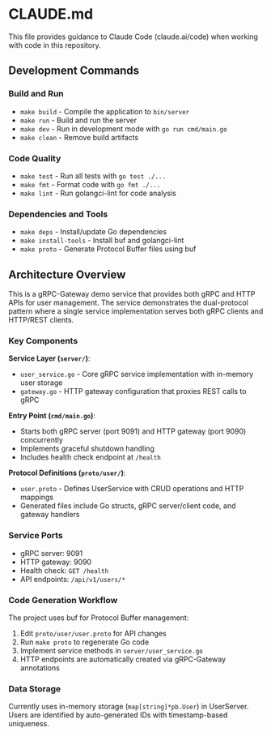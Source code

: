 # CLAUDE.md

This file provides guidance to Claude Code (claude.ai/code) when working with code in this repository.

## Development Commands

### Build and Run
- `make build` - Compile the application to `bin/server`
- `make run` - Build and run the server
- `make dev` - Run in development mode with `go run cmd/main.go`
- `make clean` - Remove build artifacts

### Code Quality
- `make test` - Run all tests with `go test ./...`
- `make fmt` - Format code with `go fmt ./...`
- `make lint` - Run golangci-lint for code analysis

### Dependencies and Tools
- `make deps` - Install/update Go dependencies
- `make install-tools` - Install buf and golangci-lint
- `make proto` - Generate Protocol Buffer files using buf

## Architecture Overview

This is a gRPC-Gateway demo service that provides both gRPC and HTTP APIs for user management. The service demonstrates the dual-protocol pattern where a single service implementation serves both gRPC clients and HTTP/REST clients.

### Key Components

**Service Layer (`server/`)**:
- `user_service.go` - Core gRPC service implementation with in-memory user storage
- `gateway.go` - HTTP gateway configuration that proxies REST calls to gRPC

**Entry Point (`cmd/main.go`)**:
- Starts both gRPC server (port 9091) and HTTP gateway (port 9090) concurrently
- Implements graceful shutdown handling
- Includes health check endpoint at `/health`

**Protocol Definitions (`proto/user/`)**:
- `user.proto` - Defines UserService with CRUD operations and HTTP mappings
- Generated files include Go structs, gRPC server/client code, and gateway handlers

### Service Ports
- gRPC server: 9091
- HTTP gateway: 9090
- Health check: `GET /health`
- API endpoints: `/api/v1/users/*`

### Code Generation Workflow

The project uses buf for Protocol Buffer management:
1. Edit `proto/user/user.proto` for API changes
2. Run `make proto` to regenerate Go code
3. Implement service methods in `server/user_service.go`
4. HTTP endpoints are automatically created via gRPC-Gateway annotations

### Data Storage
Currently uses in-memory storage (`map[string]*pb.User`) in UserServer. Users are identified by auto-generated IDs with timestamp-based uniqueness.